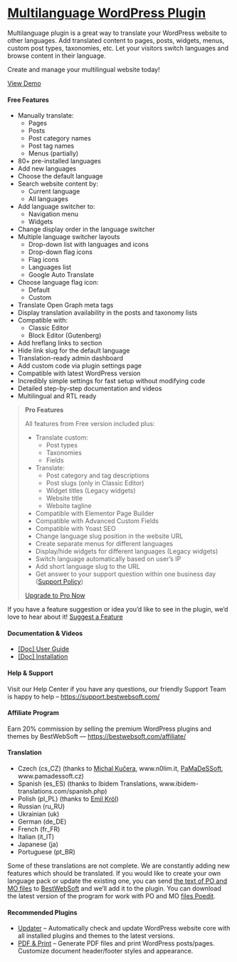 <a href="https://bestwebsoft.com/products/wordpress/plugins/multilanguage/" target=_blank>Multilanguage WordPress Plugin</a>
========================

<p>Multilanguage plugin is a great way to translate your WordPress website to other languages. Add translated content to pages, posts, widgets, menus, custom post types, taxonomies, etc. Let your visitors switch languages and browse content in their language.</p>
<p>Create and manage your multilingual website today!</p>
<p><a href="https://bestwebsoft.com/demo-for-multilanguage/" rel="nofollow ugc">View Demo</a></p>
<p><span class="embed-youtube" style="text-align:center; display: block;"></span></p>
<h4>Free Features</h4>
<ul>
<li>Manually translate:
<ul>
<li>Pages</li>
<li>Posts</li>
<li>Post category names</li>
<li>Post tag names</li>
<li>Menus (partially)</li>
</ul>
</li>
<li>80+ pre-installed languages</li>
<li>Add new languages</li>
<li>Choose the default language</li>
<li>Search website content by:
<ul>
<li>Current language</li>
<li>All languages</li>
</ul>
</li>
<li>Add language switcher to:
<ul>
<li>Navigation menu</li>
<li>Widgets</li>
</ul>
</li>
<li>Change display order in the language switcher</li>
<li>Multiple language switcher layouts
<ul>
<li>Drop-down list with languages and icons</li>
<li>Drop-down flag icons</li>
<li>Flag icons</li>
<li>Languages list</li>
<li>Google Auto Translate</li>
</ul>
</li>
<li>Choose language flag icon:
<ul>
<li>Default</li>
<li>Custom</li>
</ul>
</li>
<li>Translate Open Graph meta tags</li>
<li>Display translation availability in the posts and taxonomy lists</li>
<li>Compatible with:
<ul>
<li>Classic Editor</li>
<li>Block Editor (Gutenberg)</li>
</ul>
</li>
<li>Add hreflang links to  section</li>
<li>Hide link slug for the default language</li>
<li>Translation-ready admin dashboard</li>
<li>Add custom code via plugin settings page</li>
<li>Compatible with latest WordPress version</li>
<li>Incredibly simple settings for fast setup without modifying code</li>
<li>Detailed step-by-step documentation and videos</li>
<li>Multilingual and RTL ready</li>
</ul>
<blockquote>
<p><strong>Pro Features</strong></p>
<p>All features from Free version included plus:</p>
<ul>
<li>Translate custom:
<ul>
<li>Post types</li>
<li>Taxonomies</li>
<li>Fields</li>
</ul>
</li>
<li>Translate:
<ul>
<li>Post category and tag descriptions</li>
<li>Post slugs (only in Classic Editor)</li>
<li>Widget titles (Legacy widgets)</li>
<li>Website title</li>
<li>Website tagline</li>
</ul>
</li>
<li>Compatible with Elementor Page Builder</li>
<li>Compatible with Advanced Custom Fields</li>
<li>Compatible with Yoast SEO</li>
<li>Change language slug position in the website URL</li>
<li>Create separate menus for different languages</li>
<li>Display/hide widgets for different languages (Legacy widgets)</li>
<li>Switch language automatically based on user’s IP</li>
<li>Add short language slug to the URL</li>
<li>Get answer to your support question within one business day (<a href="https://bestwebsoft.com/support-policy/" rel="nofollow ugc">Support Policy</a>)</li>
</ul>
<p><a href="https://bestwebsoft.com/products/wordpress/plugins/multilanguage/?k=1d4576a3a2c4fc0f127ce2ee0341d81b" rel="nofollow ugc">Upgrade to Pro Now</a></p>
</blockquote>
<p>If you have a feature suggestion or idea you&#8217;d like to see in the plugin, we&#8217;d love to hear about it! <a href="https://support.bestwebsoft.com/hc/en-us/requests/new" rel="nofollow ugc">Suggest a Feature</a></p>
<h4>Documentation &amp; Videos</h4>
<ul>
<li><a href="https://bestwebsoft.com/documentation/multilanguage/multilanguage-user-guide/" rel="nofollow ugc">[Doc] User Guide</a></li>
<li><a href="https://bestwebsoft.com/documentation/how-to-install-a-wordpress-product/how-to-install-a-wordpress-plugin/" rel="nofollow ugc">[Doc] Installation</a></li>
</ul>
<h4>Help &amp; Support</h4>
<p>Visit our Help Center if you have any questions, our friendly Support Team is happy to help &#8211; <a href="https://support.bestwebsoft.com/" rel="nofollow ugc">https://support.bestwebsoft.com/</a></p>
<h4>Affiliate Program</h4>
<p>Earn 20% commission by selling the premium WordPress plugins and themes by BestWebSoft — <a href="https://bestwebsoft.com/affiliate/?utm_source=plugin&amp;utm_medium=readme&amp;utm_campaign=affiliate_program" rel="nofollow ugc">https://bestwebsoft.com/affiliate/</a></p>
<h4>Translation</h4>
<ul>
<li>Czech (cs_CZ) (thanks to <a href="mailto:&#107;&#117;&#x63;&#x65;&#114;&#x61;&#x6d;&#105;&#064;&#x67;&#109;&#097;&#x69;&#108;&#046;&#x63;&#x6f;&#109;" rel="nofollow ugc">Michal Kučera</a>, www.n0lim.it, <a href="mailto:&#105;&#110;&#102;&#111;&#064;&#x70;&#x61;&#x6d;&#x61;&#x64;&#x65;&#115;&#115;&#111;&#102;&#116;.&#x63;&#x7a;" rel="nofollow ugc">PaMaDeSSoft</a>, www.pamadessoft.cz)</li>
<li>Spanish (es_ES) (thanks to Ibidem Translations, www.ibidem-translations.com/spanish.php)</li>
<li>Polish (pl_PL) (thanks to <a href="mailto:&#101;&#x6d;&#105;&#108;&#x6a;&#111;&#x40;&#116;&#x6c;&#x65;&#110;&#x2e;&#112;&#x6c;" rel="nofollow ugc">Emil Król</a>)</li>
<li>Russian (ru_RU)</li>
<li>Ukrainian (uk)</li>
<li>German (de_DE)</li>
<li>French (fr_FR)</li>
<li>Italian (it_IT)</li>
<li>Japanese (ja)</li>
<li>Portuguese (pt_BR)</li>
</ul>
<p>Some of these translations are not complete. We are constantly adding new features which should be translated. If you would like to create your own language pack or update the existing one, you can send <a href="https://codex.wordpress.org/Translating_WordPress" rel="nofollow ugc">the text of PO and MO files</a> to <a href="https://support.bestwebsoft.com/hc/en-us/requests/new" rel="nofollow ugc">BestWebSoft</a> and we&#8217;ll add it to the plugin. You can download the latest version of the program for work with PO and MO <a href="http://www.poedit.net/download.php" rel="nofollow ugc">files Poedit</a>.</p>
<h4>Recommended Plugins</h4>
<ul>
<li><a href="https://bestwebsoft.com/products/wordpress/plugins/updater/?k=3a06ca59d129f65a2259ac56620ce27e" rel="nofollow ugc">Updater</a> &#8211; Automatically check and update WordPress website core with all installed plugins and themes to the latest versions.</li>
<li><a href="https://bestwebsoft.com/products/wordpress/plugins/pdf-print/?k=e7f954c2040303cfe69904409d8ba2ed" rel="nofollow ugc">PDF &amp; Print</a> &#8211; Generate PDF files and print WordPress posts/pages. Customize document header/footer styles and appearance.</li>
</ul>
